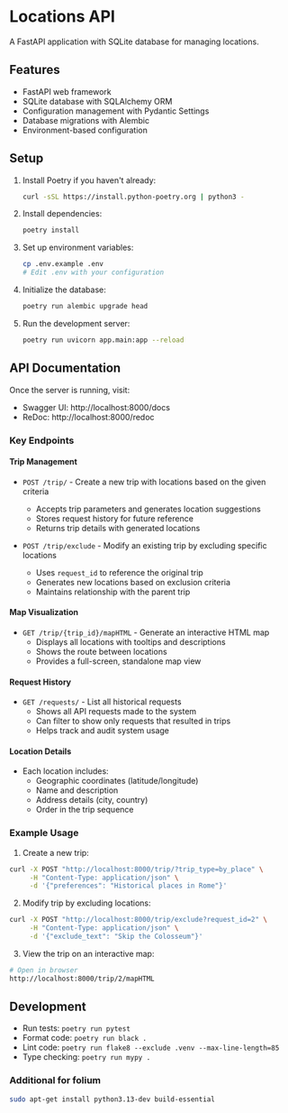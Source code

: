 # Locations API

A FastAPI application with SQLite database for managing locations.

## Features

- FastAPI web framework
- SQLite database with SQLAlchemy ORM
- Configuration management with Pydantic Settings
- Database migrations with Alembic
- Environment-based configuration

## Setup

1. Install Poetry if you haven't already:
   ```bash
   curl -sSL https://install.python-poetry.org | python3 -
   ```

2. Install dependencies:
   ```bash
   poetry install
   ```

3. Set up environment variables:
   ```bash
   cp .env.example .env
   # Edit .env with your configuration
   ```

4. Initialize the database:
   ```bash
   poetry run alembic upgrade head
   ```

5. Run the development server:
   ```bash
   poetry run uvicorn app.main:app --reload
   ```

## API Documentation

Once the server is running, visit:
- Swagger UI: http://localhost:8000/docs
- ReDoc: http://localhost:8000/redoc

### Key Endpoints

#### Trip Management
- `POST /trip/` - Create a new trip with locations based on the given criteria
  - Accepts trip parameters and generates location suggestions
  - Stores request history for future reference
  - Returns trip details with generated locations

- `POST /trip/exclude` - Modify an existing trip by excluding specific locations
  - Uses `request_id` to reference the original trip
  - Generates new locations based on exclusion criteria
  - Maintains relationship with the parent trip

#### Map Visualization
- `GET /trip/{trip_id}/mapHTML` - Generate an interactive HTML map
  - Displays all locations with tooltips and descriptions
  - Shows the route between locations
  - Provides a full-screen, standalone map view

#### Request History
- `GET /requests/` - List all historical requests
  - Shows all API requests made to the system
  - Can filter to show only requests that resulted in trips
  - Helps track and audit system usage

#### Location Details
- Each location includes:
  - Geographic coordinates (latitude/longitude)
  - Name and description
  - Address details (city, country)
  - Order in the trip sequence

### Example Usage

1. Create a new trip:
```bash
curl -X POST "http://localhost:8000/trip/?trip_type=by_place" \
     -H "Content-Type: application/json" \
     -d '{"preferences": "Historical places in Rome"}'
```

2. Modify trip by excluding locations:
```bash
curl -X POST "http://localhost:8000/trip/exclude?request_id=2" \
     -H "Content-Type: application/json" \
     -d '{"exclude_text": "Skip the Colosseum"}'
```

3. View the trip on an interactive map:
```bash
# Open in browser
http://localhost:8000/trip/2/mapHTML
```

## Development

- Run tests: `poetry run pytest`
- Format code: `poetry run black .`
- Lint code: `poetry run flake8 --exclude .venv --max-line-length=85`
- Type checking: `poetry run mypy .`


### Additional for folium
   ```bash
   sudo apt-get install python3.13-dev build-essential
   ```
